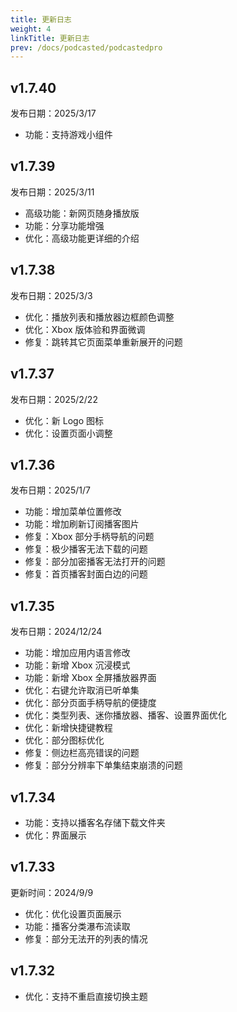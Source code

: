 ```yaml
---
title: 更新日志
weight: 4
linkTitle: 更新日志
prev: /docs/podcasted/podcastedpro
---
```


## v1.7.40

发布日期：2025/3/17

- 功能：支持游戏小组件

## v1.7.39

发布日期：2025/3/11

- 高级功能：新网页随身播放版
- 功能：分享功能增强
- 优化：高级功能更详细的介绍

## v1.7.38

发布日期：2025/3/3

- 优化：播放列表和播放器边框颜色调整
- 优化：Xbox 版体验和界面微调
- 修复：跳转其它页面菜单重新展开的问题

## v1.7.37

发布日期：2025/2/22

- 优化：新 Logo 图标
- 优化：设置页面小调整

## v1.7.36

发布日期：2025/1/7

- 功能：增加菜单位置修改
- 功能：增加刷新订阅播客图片
- 修复：Xbox 部分手柄导航的问题
- 修复：极少播客无法下载的问题
- 修复：部分加密播客无法打开的问题
- 修复：首页播客封面白边的问题

## v1.7.35

发布日期：2024/12/24

- 功能：增加应用内语言修改
- 功能：新增 Xbox 沉浸模式
- 功能：新增 Xbox 全屏播放器界面
- 优化：右键允许取消已听单集
- 优化：部分页面手柄导航的便捷度
- 优化：类型列表、迷你播放器、播客、设置界面优化
- 优化：新增快捷键教程
- 优化：部分图标优化
- 修复：侧边栏高亮错误的问题
- 修复：部分分辨率下单集结束崩溃的问题

## v1.7.34

- 功能：支持以播客名存储下载文件夹
- 优化：界面展示

## v1.7.33

更新时间：2024/9/9

- 优化：优化设置页面展示
- 功能：播客分类瀑布流读取
- 修复：部分无法开的列表的情况

## v1.7.32

- 优化：支持不重启直接切换主题
